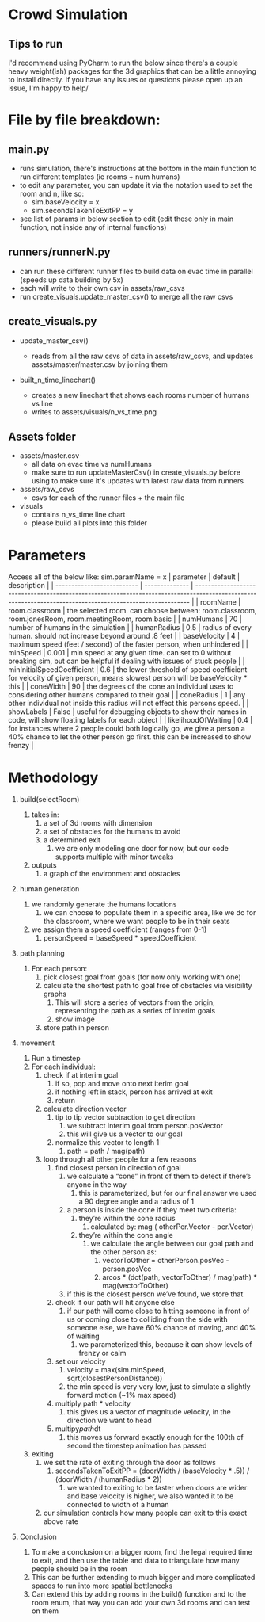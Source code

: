 # Crowd Simulation
## Tips to run
I'd recommend using PyCharm to run the below since there's a couple heavy weight(ish) packages for the 3d graphics that can be a little annoying to install directly. If you have any issues or questions please open up an issue, I'm happy to help/

# File by file breakdown:
## main.py
- runs simulation, there's instructions at the bottom in the main function to run different templates (ie rooms + num humans)
- to edit any parameter, you can update it via the notation used to set the room and n, like so:
  - sim.baseVelocity = x
  - sim.secondsTakenToExitPP = y
- see list of params in below section to edit (edit these only in main function, not inside any of internal functions)

## runners/runnerN.py
- can run these different runner files to build data on evac time in parallel (speeds up data building by 5x)
- each will write to their own csv in assets/raw_csvs 
- run create_visuals.update_master_csv() to merge all the raw csvs

## create_visuals.py
- update_master_csv()
  - reads from all the raw csvs of data in assets/raw_csvs, and updates assets/master/master.csv by joining them

- built_n_time_linechart()
  - creates a new linechart that shows each rooms number of humans vs line 
  - writes to assets/visuals/n_vs_time.png



## Assets folder
- assets/master.csv
  - all data on evac time vs numHumans
  - make sure to run updateMasterCsv() in create_visuals.py before using to make sure it's updates with latest raw data from runners
- assets/raw_csvs
  - csvs for each of the runner files + the main file
- visuals
  - contains n_vs_time line chart
  - please build all plots into this folder
  

# Parameters

Access all of the below like: sim.paramName = x
| parameter                  | default        | description                                                                                                                                                |
| -------------------------- | -------------- | ---------------------------------------------------------------------------------------------------------------------------------------------------------- |
| roomName                   | room.classroom | the selected room. can choose between: room.classroom, room.jonesRoom, room.meetingRoom, room.basic                                                        |
| numHumans                  | 70             | number of humans in the simulation                                                                                                                         |
| humanRadius                | 0.5            | radius of every human. should not increase beyond around .8 feet                                                                                           |
| baseVelocity               | 4              | maximum speed (feet / second) of the faster person, when unhindered                                                                                        |
| minSpeed                   | 0.001          | min speed at any given time. can set to 0 without breaking sim, but can be helpful if dealing with issues of stuck people                                  |
| minInitialSpeedCoefficient | 0.6            | the lower threshold of speed coefficient for velocity of given person, means slowest person will be baseVelocity * this                                    |
| coneWidth                  | 90             | the degrees of the cone an individual uses to considering other humans compared to their goal                                                              |
| coneRadius                 | 1              | any other individual not inside this radius will not effect this persons speed.                                                                            |
| showLabels                 | False          | useful for debugging objects to show their names in code, will show floating labels for each object                                                        |
| likelihoodOfWaiting        | 0.4            | for instances where 2 people could both logically go, we give a person a 40% chance to let the other person go first. this can be increased to show frenzy |
 


# Methodology
 1. build(selectRoom)
    1. takes in:
        1. a set of 3d rooms with dimension
        2. a set of obstacles for the humans to avoid
        3. a determined exit
            1. we are only modeling one door for now, but our code supports multiple with minor tweaks
    2. outputs
        1. a graph of the environment and obstacles

 2. human generation
     1. we randomly generate the humans locations
         1. we can choose to populate them in a specific area, like we do for the classroom, where we want people to be in their seats
     2. we assign them a speed coefficient (ranges from 0-1)
         1. personSpeed = baseSpeed * speedCoefficient
 3. path planning
     1. For each person:
         1. pick closest goal from goals (for now only working with one)
         2. calculate the shortest path to goal free of obstacles via visibility graphs
             1. This will store a series of vectors from the origin, representing the path as a series of interim goals
             2. show image
         3. store path in person
 4. movement
     1. Run a timestep
     2. For each individual:
         1. check if at interim goal
             1. if so, pop and move onto next iterim goal
             2. if nothing left in stack, person has arrived at exit
             3. return
         2. calculate direction vector
             1. tip to tip vector subtraction to get direction
                 1. we subtract interim goal from person.posVector
                 2. this will give us a vector to our goal
             2. normalize this vector to length 1
                 1. path = path / mag(path)
         3. loop through all other people for a few reasons
             1. find closest person in direction of goal
                 1. we calculate a “cone” in front of them to detect if there’s anyone in the way
                     1. this is parameterized, but for our final answer we used a 90 degree angle and a radius of 1
                 2. a person is inside the cone if they meet two criteria:
                     1. they’re within the cone radius
                         1. calculated by: mag ( otherPer.Vector - per.Vector) 
                     2. they’re within the cone angle
                         1. we calculate the angle between our goal path and the other person as: 
                             1. vectorToOther = otherPerson.posVec - person.posVec
                             2. arcos * (dot(path, vectorToOther) / mag(path) * mag(vectorToOther)
                 3. if this is the closest person we’ve found, we store that
             2. check if our path will hit anyone else
                 1. if our path will come close to hitting someone in front of us or coming close to colliding from the side with someone else, we have 60% chance of moving, and 40% of waiting
                     1. we parameterized this, because it can show levels of frenzy or calm
             3. set our velocity
                 1. velocity = max(sim.minSpeed, sqrt(closestPersonDistance))
                 2. the min speed is very very low, just to simulate a slightly forward motion (~1% max speed)
             4. multiply path * velocity 
                 1. this gives us a vector of magnitude velocity, in the direction we want to head
             5. multipy*path*dt
                 1. this moves us forward exactly enough for the 100th of second the timestep animation has passed
     3. exiting
         1. we set the rate of exiting through the door as follows
             1. secondsTakenToExitPP = (doorWidth / (baseVelocity * .5)) / (doorWidth / (humanRadius * 2))
                 1. we wanted to exiting to be faster when doors are wider and base velocity is higher, we also wanted it to be connected to width of a human
         2. our simulation controls how many people can exit to this exact above rate

 5. Conclusion
    1. To make a conclusion on a bigger room, find the legal required time to exit, and then use the table and data to triangulate how many people should be  in the room
    2. This can be further extending to much bigger and more complicated spaces to run into more spatial bottlenecks
    3. Can extend this by adding rooms in the build() function and to the room enum, that way you can add your own 3d rooms and can test on them

